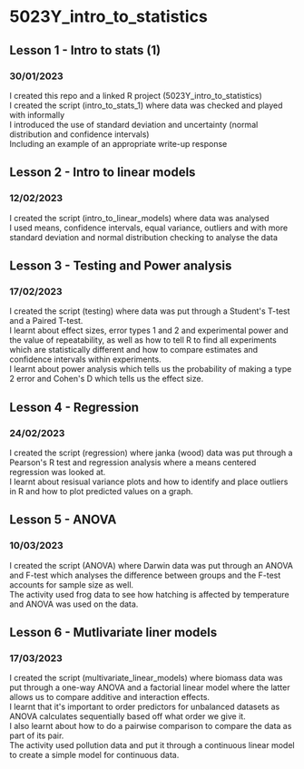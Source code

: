 # 5023Y_intro_to_statistics

## Lesson 1 - Intro to stats (1)
### 30/01/2023
I created this repo and a linked R project (5023Y_intro_to_statistics)  
I created the script (intro_to_stats_1) where data was checked and played with informally  
I introduced the use of standard deviation and uncertainty (normal distribution and confidence intervals)  
Including an example of an appropriate write-up response

## Lesson 2 - Intro to linear models
### 12/02/2023
I created the script (intro_to_linear_models) where data was analysed  
I used means, confidence intervals, equal variance, outliers and with more standard deviation and normal distribution checking to analyse the data

## Lesson 3 - Testing and Power analysis
### 17/02/2023

I created the script (testing) where data was put through a Student's T-test and a Paired T-test.  
I learnt about effect sizes, error types 1 and 2 and experimental power and the value of repeatability, as well as how to tell R to find all experiments which are statistically different and how to compare estimates and confidence intervals within experiments.  
I learnt about power analysis which tells us the probability of making a type 2 error and Cohen's D which tells us the effect size.

## Lesson 4 - Regression
### 24/02/2023

I created the script (regression) where janka (wood) data was put through a Pearson's R test and regression analysis where a means centered regression was looked at.  
I learnt about resisual variance plots and how to identify and place outliers in R and how to plot predicted values on a graph.  
  
## Lesson 5 - ANOVA
### 10/03/2023

I created the script (ANOVA) where Darwin data was put through an ANOVA and F-test which analyses the difference between groups and the F-test accounts for sample size as well.  
The activity used frog data to see how hatching is affected by temperature and ANOVA was used on the data.

## Lesson 6 - Mutlivariate liner models
### 17/03/2023

I created the script (multivariate_linear_models) where biomass data was put through a one-way ANOVA and a factorial linear model where the latter allows us to compare additive and interaction effects.  
I learnt that it's important to order predictors for unbalanced datasets as ANOVA calculates sequentially based off what order we give it.  
I also learnt about how to do a pairwise comparison to compare the data as part of its pair.  
The activity used pollution data and put it through a continuous linear model to create a simple model for continuous data.
